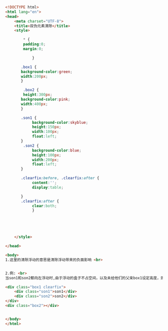 
<BlogInfo title="54.双伪元素清除" author="白日梦想猿" pv=0 read_times=0 pre_cost_time=0分54秒 category="css学习" tag_list="['css学习']" create_time="2020.07.21 17:44:48" update_time="2020.07.21 18:18:43" />

```html
<!DOCTYPE html>
<html lang="en">
<head>
    <meta charset="UTF-8">
    <title>双伪元素清除</title>
    <style>

        * {
        padding:0;
        margin:0;

            }

       .box1 {
       background-color:green;
       width:200px;
       }

        .box2 {
        height:300px;
       background-color:pink;
       width:400px;
       }

       .son1 {
            background-color:skyblue;
            height:150px;
            width:100px;
            float:left;
       }  
        .son2 {
            background-color:blue;
            height:100px;
            width:200px;
            float:left;
       }

       .clearfix:before, .clearfix:after {
            content:'';
            display:table;

       }
       .clearfix:after {
            clear:both;
            }





    </style>

</head>

<body>
1.这里的清除浮动的意思是清除浮动带来的负面影响 <br>


2.例: <br>
当son1和son2都向左浮动时,由于浮动的盒子不占空间，以及未给他们的父亲box1设定高度，则box1的高度就会默认为0，box2就会显示在son1和son2的底部

<div class="box1 clearfix">
    <div class="son1">son1</div>
    <div class="son2">son2</div>
</div>
<div class="box2"></div>


</body>
</html>
```
